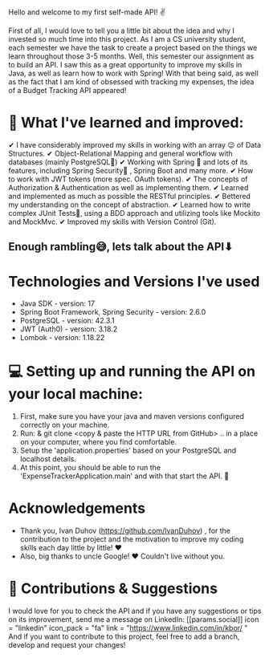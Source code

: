 Hello and welcome to my first self-made API! ✌

First of all, I would love to tell you a little bit about the idea and why I invested so much time into this project. As I am a CS university student, each semester we have the task to create a project based on the things we learn throughout  those 3-5 months. Well, this semester our assignment as to build an API. I saw this as a great opportunity to improve my skills in Java, as well as learn how to work with Spring! With that being said, as well as the fact that I am kind of obsessed with tracking my expenses, the idea of a Budget Tracking API appeared!

# 📝 What I've learned and improved:
✔ I have considerably improved my skills in working with an array 😉 of Data Structures.
✔ Object-Relational Mapping and general workflow with databases (mainly PostgreSQL🐘)
✔ Working with Spring 🍃 and lots of its features, including Spring Security🔐 , Spring Boot and many more.
✔  How to work with JWT tokens (more spec. OAuth tokens).
✔ The concepts of Authorization & Authentication as well as implementing them.
✔ Learned and implemented as much as possible the RESTful principles.
✔ Bettered my understanding on the concept of abstraction.
✔ Learned how to write complex JUnit Tests📝, using a BDD approach and utilizing tools like Mockito and MockMvc.
✔ Improved my skills with Version Control (Git).

## Enough rambling😅, lets talk about the API⬇

# Technologies and Versions I've used
* Java SDK - version: 17
* Spring Boot Framework, Spring Security - version: 2.6.0
* PostgreSQL - version: 42.3.1
* JWT (Auth0) - version: 3.18.2
* Lombok - version: 1.18.22

# 💻 Setting up and running the API on your local machine:
1. First, make sure you have your java and maven versions configured correctly on your machine.
2. Run:
& git clone <copy & paste the HTTP URL from GitHub>
.. in a place on your computer, where you find comfortable.
3. Setup the  'application.properties' based on your PostgreSQL and localhost details.
4. At this point, you should be able to run the 'ExpenseTrackerApplication.main' and with that start the API. 🥳

# Acknowledgements
- Thank you, Ivan Duhov (https://github.com/IvanDuhov) , for the contribution to the project and the motivation to improve my coding skills each day little by little! ❤
- Also, big thanks to uncle Google! ❤ Couldn't live without you.

# 💬 Contributions & Suggestions
I would love for you to check the API and if you have any suggestions or tips on its improvement, send me a message on LinkedIn:
 [[params.social]]
    icon = "linkedin"
    icon_pack = "fa"
    link = "https://www.linkedin.com/in/kbor/ "
And if you want to contribute to this project, feel free to add a branch, develop and request your changes!
